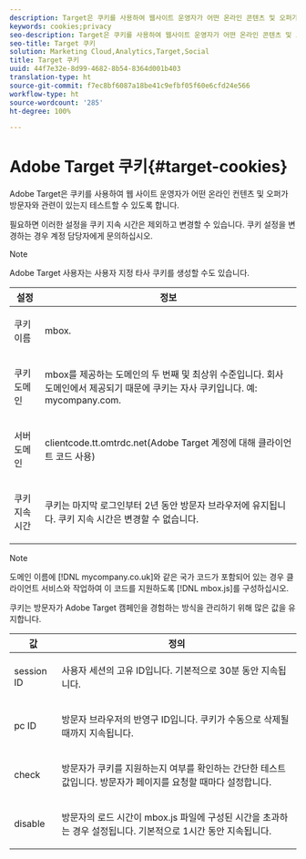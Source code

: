 ```yaml
---
description: Target은 쿠키를 사용하여 웹사이트 운영자가 어떤 온라인 콘텐츠 및 오퍼가 방문자와 관련이 있는지 테스트할 수 있도록 합니다.
keywords: cookies;privacy
seo-description: Target은 쿠키를 사용하여 웹사이트 운영자가 어떤 온라인 콘텐츠 및 오퍼가 방문자와 관련이 있는지 테스트할 수 있도록 합니다.
seo-title: Target 쿠키
solution: Marketing Cloud,Analytics,Target,Social
title: Target 쿠키
uuid: 44f7e32e-8d99-4682-8b54-8364d001b403
translation-type: ht
source-git-commit: f7ec8bf6087a18be41c9efbf05f60e6cfd24e566
workflow-type: ht
source-wordcount: '285'
ht-degree: 100%

---
```



# Adobe Target 쿠키{#target-cookies}

Adobe Target은 쿠키를 사용하여 웹 사이트 운영자가 어떤 온라인 컨텐츠 및 오퍼가 방문자와 관련이 있는지 테스트할 수 있도록 합니다.

필요하면 이러한 설정을 쿠키 지속 시간은 제외하고 변경할 수 있습니다. 쿠키 설정을 변경하는 경우 계정 담당자에게 문의하십시오.

>[!NOTE]
>
>Adobe Target 사용자는 사용자 지정 타사 쿠키를 생성할 수도 있습니다.

<table id="table_54B402C6E19C4A70B1E27BC9DFF776EB"> 
 <thead> 
  <tr> 
   <th colname="col1" class="entry"> 설정 </th> 
   <th colname="col2" class="entry"> 정보 </th> 
  </tr> 
 </thead>
 <tbody> 
  <tr> 
   <td colname="col1"> <p>쿠키 이름 </p> </td> 
   <td colname="col2"> <p>mbox. </p> </td> 
  </tr> 
  <tr> 
   <td colname="col1"> <p>쿠키 도메인 </p> </td> 
   <td colname="col2"> <p>mbox를 제공하는 도메인의 두 번째 및 최상위 수준입니다. 회사 도메인에서 제공되기 때문에 쿠키는 자사 쿠키입니다. 예: <span class="filepath">mycompany.com</span>. </p> </td> 
  </tr> 
  <tr> 
   <td colname="col1"> <p>서버 도메인 </p> </td> 
   <td colname="col2"> <p> <span class="filepath">clientcode.tt.omtrdc.net</span>(Adobe Target 계정에 대해 클라이언트 코드 사용) </p> </td> 
  </tr> 
  <tr> 
   <td colname="col1"> <p>쿠키 지속 시간 </p> </td> 
   <td colname="col2"> <p>쿠키는 마지막 로그인부터 2년 동안 방문자 브라우저에 유지됩니다. 쿠키 지속 시간은 변경할 수 없습니다. </p> </td> 
  </tr> 
 </tbody> 
</table>

>[!NOTE]
>
>도메인 이름에 [!DNL mycompany.co.uk]와 같은 국가 코드가 포함되어 있는 경우 클라이언트 서비스와 작업하여 이 코드를 지원하도록 [!DNL mbox.js]를 구성하십시오.

쿠키는 방문자가 Adobe Target 캠페인을 경험하는 방식을 관리하기 위해 많은 값을 유지합니다.

<table id="table_5245F72A2D5A4322B40ABB10B7DFB338"> 
 <thead> 
  <tr> 
   <th colname="col1" class="entry"> 값 </th> 
   <th colname="col2" class="entry"> 정의 </th> 
  </tr> 
 </thead>
 <tbody> 
  <tr> 
   <td colname="col1"> <p> <span class="codeph"> session ID</span> </p> </td> 
   <td colname="col2"> <p>사용자 세션의 고유 ID입니다. 기본적으로 30분 동안 지속됩니다. </p> </td> 
  </tr> 
  <tr> 
   <td colname="col1"> <p> <span class="codeph"> pc ID</span> </p> </td> 
   <td colname="col2"> <p>방문자 브라우저의 반영구 ID입니다. 쿠키가 수동으로 삭제될 때까지 지속됩니다. </p> </td> 
  </tr> 
  <tr> 
   <td colname="col1"> <p> <span class="codeph"> check</span> </p> </td> 
   <td colname="col2"> <p>방문자가 쿠키를 지원하는지 여부를 확인하는 간단한 테스트 값입니다. 방문자가 페이지를 요청할 때마다 설정합니다. </p> </td> 
  </tr> 
  <tr> 
   <td colname="col1"> <p> <span class="codeph"> disable</span> </p> </td> 
   <td colname="col2"> <p>방문자의 로드 시간이 <span class="filepath">mbox.js</span> 파일에 구성된 시간을 초과하는 경우 설정됩니다. 기본적으로 1시간 동안 지속됩니다. </p> </td> 
  </tr> 
 </tbody> 
</table>

